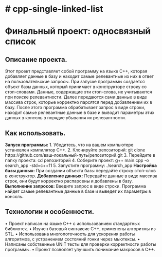 <h1># cpp-single-linked-list</h1>
<h1>Финальный проект: односвязный список</h1>

  <h2>Описание проекта.</h2>
  Этот проект представляет собой программу на языке C++, которая добавляет данные в базу и находит самые релевантные из них в ответ на пользовательские запросы. При запуске программы создается объект базы данных, который принимает в конструкторе строку со стоп-словами. Данные, содержащие эти стоп-слова, не учитываются при поиске релевантности. Далее передаются сами данные в виде массива строк, которые корректно парсятся перед добавлением их в базу. После этого программа обрабатывает запрос в виде строки, находит самые релевантные данные в базе и выводит параметры этих данных в консоль в порядке убывания их релевантности.
  
  <h2>Как использовать.</h2>
  <b>Запуск программы:</b>
  1. Убедитесь, что на вашем компьютере установлен компилятор C++.
  2. Клонируйте репозиторий: git clone https://github.com/ваш-локальный-путь/репозиторий.git
  3. Перейдите в папку проекта: cd репозиторий
  4. Соберите проект: g++ main.cpp -o search_app -std=c++11
  5. Запустите программу: ./search_app
  <b>Настройка базы данных:</b>
  При создании объекта базы передайте строку стоп-слов в конструктор.
  <b>Добавление данных:</b>
  Передайте данные в виде массива строк, они будут корректно распарсены и добавлены в базу.
  <b>Выполнение запросов:</b>
  Введите запрос в виде строки. Программа найдет самые релевантные данные в базе и выведет их параметры в консоль.
  <h2>Технологии и особенности.</h2>
  • Проект написан на языке C++ с использованием стандартных библиотек.
  • Изучен базовый синтаксис C++, применены алгоритмы из STL.
  • Использована многопоточность для ускорения работы алгоритмов, с устранением состояний гонки через мьютексы.
  • Написаны собственные UNIT тесты для проверки корректности работы программы.
  • Проект позволяет улучшить понимание макросов в C++.

  
